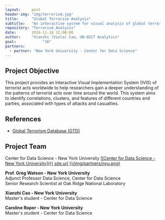 ```yaml
---
layout:     post
header-img: "img/terrorism.jpg"
title:      "Global Terrorism Analysis"
subtitle:   "An interactive system for visual analysis of global terrorism."
repository: "Terrorism_Analysis"
date:       2016-11-10 12:00:00
author:     "Xianzhi (Viola) Cao, UN-OICT Analytics"
goal:		     "16"
partners:
  - partner: "New York University - Center for Data Science"
---
```


Project Objective
------------

This project provides an Interactive Visual Implementation System (IVIS) of terrorist acts worldwide to help researchers gain a deeper understanding of the patterns of terrorist acts over time around the world. This system aims to identify correlations, clusters, and features of different countries and parties, associated with types of attacks and casualties.

References
------------


- [Global Terrorism Database (GTD)](https://www.start.umd.edu/gtd/)



Project Team
------------

<span class="caption text-muted">Center for Data Science - New York University</span>
[![Center for Data Science - New York University]({{ site.url }}/img/partners/nyu.png)](http://cds.nyu.edu/)

**Prof. Greg Watson - New York University**  
Adjunct Professor Data Science, Center for Data Science  
Senior Research Scientist at Oak Ridge National Laboratory


**Xianzhi Cao - New York University**  
Master's student - Center for Data Science


**Caroline Roper - New York University**  
Master's student - Center for Data Science

